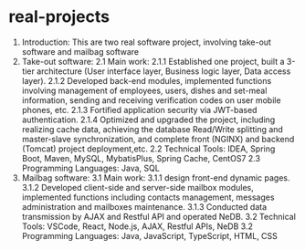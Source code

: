 # real-projects
1. Introduction: This are two real software project, involving take-out software and mailbag software
2. Take-out software:
   2.1 Main work:
     2.1.1 Established one project, built a 3-tier architecture (User interface layer, Business logic layer, Data access layer).
     2.1.2 Developed back-end modules, implemented functions involving management of employees, users, dishes and set-meal information, sending and receiving verification codes on user mobile phones, etc.
     2.1.3 Fortified application security via  JWT-based authentication.
     2.1.4 Optimized and upgraded the project, including realizing cache data, achieving the database Read/Write splitting and master-slave synchronization, and complete front (NGINX) and backend (Tomcat) project deployment,etc.
   2.2 Technical Tools: IDEA, Spring Boot, Maven, MySQL, MybatisPlus, Spring Cache, CentOS7
   2.3 Programming Languages: Java, SQL
3. Mailbag software:
   3.1 Main work:
     3.1.1 design front-end dynamic pages.
     3.1.2 Developed client-side and server-side mailbox modules, implemented functions including contacts management, messages administration and mailboxes maintenance.
     3.1.3 Conducted data transmission by AJAX and Restful API and operated NeDB.
   3.2 Technical Tools: VSCode, React, Node.js, AJAX, Restful APIs, NeDB
   3.2 Programming Languages: Java, JavaScript, TypeScript, HTML, CSS
      
